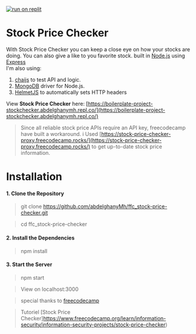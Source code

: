 [![run on replit](https://replit.com/badge/github/abdelghanyMh/boilerplate-project-stockchecker)](https://replit.com/@abdelghanyMh/boilerplate-project-stockchecker)
# Stock Price Checker	
  

With Stock Price Checker you can  keep a close eye on how your stocks are doing. You can also give a like to you favorite stock. built in [Node.js](https://nodejs.org/) using [Express](http://expressjs.com/)    
I'm also using:  

1. [chaijs](https://www.chaijs.com/) to test API and logic.  
2. [MongoDB](https://www.mongodb.com/) driver for Node.js.  
3. [HelmetJS](https://helmetjs.github.io/) to automatically sets HTTP headers
 

View **Stock Price Checker** here: [https://boilerplate-project-stockchecker.abdelghanymh.repl.co/](https://boilerplate-project-stockchecker.abdelghanymh.repl.co/)  
 >Since all reliable stock price APIs require an API key, freecodecamp have built a workaround. i Used [https://stock-price-checker-proxy.freecodecamp.rocks/](https://stock-price-checker-proxy.freecodecamp.rocks/) to get up-to-date stock price information.
   

# Installation  
  

#### 1. Clone the Repository  
  

> git clone https://github.com/abdelghanyMh/ffc_stock-price-checker.git
  

> cd ffc_stock-price-checker

#### 2. Install the Dependencies  
  

> npm install  
  

#### 3. Start the Server  
  

>npm start  
  

> View on localhost:3000  
  

> special thanks to [freecodecamp](https://www.freecodecamp.org/learn)  
  

>Tutoriel [Stock Price Checker]https://www.freecodecamp.org/learn/information-security/information-security-projects/stock-price-checker)  
  

